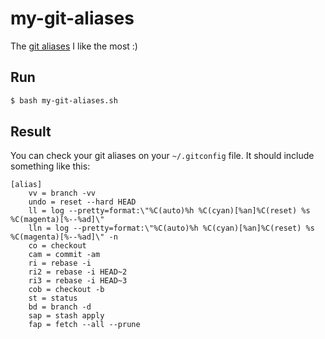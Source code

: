 # my-git-aliases

The [git aliases](https://git-scm.com/book/en/v2/Git-Basics-Git-Aliases) I like the most :)

## Run

```bash
$ bash my-git-aliases.sh
```

## Result

You can check your git aliases on your `~/.gitconfig` file. It should include something like this:

```
[alias]
	vv = branch -vv
	undo = reset --hard HEAD
	ll = log --pretty=format:\"%C(auto)%h %C(cyan)[%an]%C(reset) %s %C(magenta)[%--%ad]\"
	lln = log --pretty=format:\"%C(auto)%h %C(cyan)[%an]%C(reset) %s %C(magenta)[%--%ad]\" -n
	co = checkout
	cam = commit -am
	ri = rebase -i
	ri2 = rebase -i HEAD~2
	ri3 = rebase -i HEAD~3
	cob = checkout -b
	st = status
	bd = branch -d
	sap = stash apply
	fap = fetch --all --prune
```
